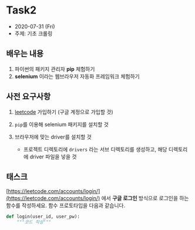 # Task2
- 2020\-07\-31 (Fri)
- 주제: 기초 크롤링



## 배우는 내용
1. 파이썬의 패키지 관리자 **pip** 체험하기
2. **selenium** 이라는 웹브라우저 자동화 프레임워크 체험하기




## 사전 요구사항
1. [leetcode](https://leetcode.com/) 가입하기 (구글 계정으로 가입할 것)
2. `pip`를 이용해 selenium 패키지를 설치할 것
3. 브라우저에 맞는 driver를 설치할 것
    
    - 프로젝트 디렉토리에 `drivers` 라는 서브 디렉토리를 생성하고, 해당 디렉토리에 driver 파일을 넣을 것
    
    

## 태스크
[https://leetcode.com/accounts/login/](https://leetcode.com/accounts/login/) 에서 **구글 로그인** 방식으로 로그인을 하는 함수를 작성하세요. 함수 프로토타입을 다음과 같습니다.

```python
def login(user_id, user_pw):
    """코드 작성"""
```